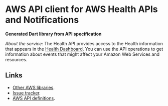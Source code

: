 # AWS API client for AWS Health APIs and Notifications

**Generated Dart library from API specification**

*About the service:*
The Health API provides access to the Health information that appears in the
<a href="https://health.aws.amazon.com/health/home">Health Dashboard</a>.
You can use the API operations to get information about events that might
affect your Amazon Web Services and resources.

## Links

- [Other AWS libraries](https://github.com/agilord/aws_client/tree/master/generated).
- [Issue tracker](https://github.com/agilord/aws_client/issues).
- [AWS API definitions](https://github.com/aws/aws-sdk-js/tree/master/apis).
